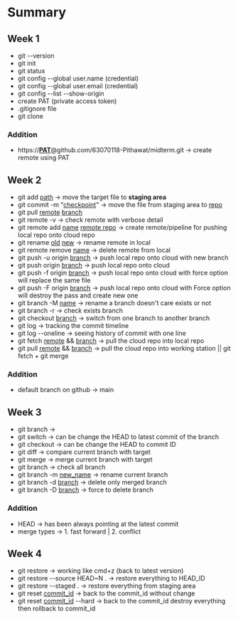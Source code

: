 # Summary

## Week 1

-   git --version
-   git init
-   git status
-   git config --global user.name (credential)
-   git config --global user.email (credential)
-   git config --list --show-origin
-   create PAT (private access token)
-   .gitignore file
-   git clone

### Addition

-   https://<u><b>PAT</b></u>@github.com/63070118-Pithawat/midterm.git -> create remote using PAT

## Week 2

-   git add <u>path</u> -> move the target file to <b>staging area</b>
-   git commit -m "<u>checkpoint</u>" -> move the file from staging area to <u>repo</u>
-   git pull <u>remote</u> <u>branch</u>
-   git remote -v -> check remote with verbose detail
-   git remote add <u>name</u> <u>remote repo</u> -> create remote/pipeline for pushing local repo onto cloud repo
-   git rename <u>old</u> <u>new</u> -> rename remote in local
-   git remote remove <u>name</u> -> delete remote from local
-   git push -u origin <u>branch</u> -> push local repo onto cloud with new branch
-   git push origin <u>branch</u> -> push local repo onto cloud
-   git push -f origin <u>branch</u> -> push local repo onto cloud with force option will replace the same file
-   git push -F origin <u>branch</u> -> push local repo onto cloud with Force option will destroy the pass and create new one
-   git branch -M <u>name</u> -> rename a branch doesn't care exists or not
-   git branch -r -> check exists branch
-   git checkout <u>branch</u> -> switch from one branch to another branch
- git log -> tracking the commit timeline
- git log --oneline -> seeing history of commit with one line
- git fetch <u>remote</u> && <u>branch</u> -> pull the cloud repo into local repo
- git pull <u>remote</u> && <u>branch</u> -> pull the cloud repo into working station || git fetch + git merge

### Addition
-   default branch on github -> main

## Week 3
- git branch ->
- git switch -> can be change the HEAD to latest commit of the branch
- git checkout -> can be change the HEAD to commit ID
- git diff -> compare current branch with target
- git merge -> merge current branch with target
- git branch -> check all branch
- git branch -m <u>new_name</u> -> rename current branch
- git branch -d <u>branch</u> -> delete only merged branch
- git branch -D <u>branch</u> -> force to delete branch
### Addition
- HEAD -> has been always pointing at the latest commit
- merge types -> 1. fast forward | 2. conflict

## Week 4
- git restore -> working like cmd+z (back to latest version)
- git restore --source HEAD~N . -> restore everything to HEAD_ID
- git restore --staged . -> restore everything from staging area
- git reset <u>commit_id</u> -> back to the commit_id without change
- git reset <u>commit_id</u> --hard -> back to the commit_id destroy everything then rollback to commit_id